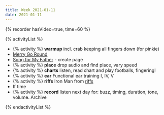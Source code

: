 ```yaml
---
title: Week 2021-01-11
date: 2021-01-11
---
```


{% recorder hasVideo=true, time=60 %}

{% activityList %}

- {% activity %} **warmup** incl. crab keeping all fingers down (for pinkie)
- [Merry Go Round](/tunes/merry-go-round)
- [Song for My Father](/tunes/song-for-my-father) - create page
- {% activity %} **place** drop audio and find place, vary speed
- {% activity %} **charts** listen, read chart and play footballs, fingering!
- {% activity %} **ear** Functional ear training I, IV, V
- {% activity %} **riffs** Iron Man from [riffs](/activities/riffs)
- If time
- {% activity %} **record** listen next day for: buzz, timing, duration, tone, volume. Archive

{% endactivityList %}
